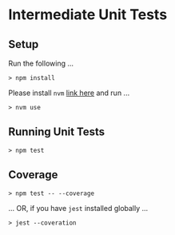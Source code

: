 # Intermediate Unit Tests

## Setup

Run the following ...

```script
> npm install
```

Please install `nvm` [link here](https://github.com/nvm-sh/nvm/blob/master/README.md#installing-and-updating) and run ...

```script
> nvm use
```

## Running Unit Tests

```script
> npm test
```

## Coverage

```script
> npm test -- --coverage
```

... OR, if you have `jest` installed globally ...

```script
> jest --coveration
```